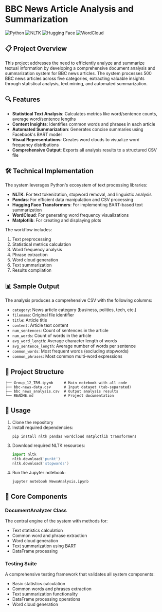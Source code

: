 # BBC News Article Analysis and Summarization

![Python](https://img.shields.io/badge/Python-3.8+-blue.svg)
![NLTK](https://img.shields.io/badge/NLTK-3.7-green.svg)
![Hugging Face](https://img.shields.io/badge/HuggingFace-Transformers-yellow.svg)
![WordCloud](https://img.shields.io/badge/WordCloud-1.8.2-orange.svg)

## 📋 Project Overview

This project addresses the need to efficiently analyze and summarize textual information by developing a comprehensive document analysis and summarization system for BBC news articles. The system processes 500 BBC news articles across five categories, extracting valuable insights through statistical analysis, text mining, and automated summarization.

## 🔍 Features

- **Statistical Text Analysis**: Calculates metrics like word/sentence counts, average word/sentence lengths
- **Content Insights**: Identifies common words and phrases in each article
- **Automated Summarization**: Generates concise summaries using Facebook's BART model
- **Visual Representations**: Creates word clouds to visualize word frequency distributions
- **Comprehensive Output**: Exports all analysis results to a structured CSV file

## 🛠️ Technical Implementation

The system leverages Python's ecosystem of text processing libraries:

- **NLTK**: For text tokenization, stopword removal, and linguistic analysis
- **Pandas**: For efficient data manipulation and CSV processing
- **Hugging Face Transformers**: For implementing BART-based text summarization
- **WordCloud**: For generating word frequency visualizations 
- **Matplotlib**: For creating and displaying plots

The workflow includes:
1. Text preprocessing
2. Statistical metrics calculation
3. Word frequency analysis
4. Phrase extraction
5. Word cloud generation
6. Text summarization
7. Results compilation

## 📊 Sample Output

The analysis produces a comprehensive CSV with the following columns:
- `category`: News article category (business, politics, tech, etc.)
- `filename`: Original file identifier
- `title`: Article title
- `content`: Article text content
- `num_sentences`: Count of sentences in the article
- `num_words`: Count of words in the article
- `avg_word_length`: Average character length of words
- `avg_sentence_length`: Average number of words per sentence
- `common_words`: Most frequent words (excluding stopwords)
- `common_phrases`: Most common multi-word expressions

## 📁 Project Structure

```
├── Group_12_TRM.ipynb     # Main notebook with all code
├── bbc-news-data.csv      # Input dataset (tab-separated)
├── bbc_news_analysis.csv  # Output analysis results
└── README.md              # Project documentation
```

## 🔧 Usage

1. Clone the repository
2. Install required dependencies:
   ```
   pip install nltk pandas wordcloud matplotlib transformers
   ```
3. Download required NLTK resources:
   ```python
   import nltk
   nltk.download('punkt')
   nltk.download('stopwords')
   ```
4. Run the Jupyter notebook:
   ```
   jupyter notebook NewsAnalysis.ipynb
   ```

## 🧩 Core Components

### DocumentAnalyzer Class

The central engine of the system with methods for:
- Text statistics calculation
- Common word and phrase extraction
- Word cloud generation
- Text summarization using BART
- DataFrame processing

### Testing Suite

A comprehensive testing framework that validates all system components:
- Basic statistics calculation
- Common words and phrases extraction
- Text summarization functionality
- DataFrame processing operations
- Word cloud generation

